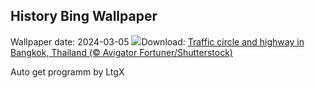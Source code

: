 ## History Bing Wallpaper
Wallpaper date: 2024-03-05
![](https://www.bing.com/th?id=OHR.BangkokCircle_EN-IN0487845274_UHD.jpg&w=1000)Download: [Traffic circle and highway in Bangkok, Thailand (© Avigator Fortuner/Shutterstock)](https://www.bing.com/th?id=OHR.BangkokCircle_EN-IN0487845274_UHD.jpg)

Auto get programm by LtgX
